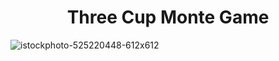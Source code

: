 <h1 align="center">Three Cup Monte Game</h1>

![istockphoto-525220448-612x612](https://github.com/user-attachments/assets/68608212-ee7c-4633-a9c3-72d56d9b73f1)
